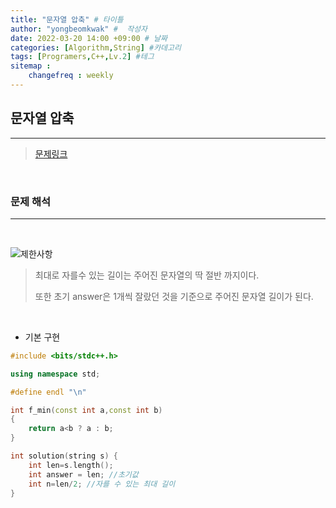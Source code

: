 ```yaml
---
title: "문자열 압축" # 타이틀 
author: "yongbeomkwak" #  작성자 
date: 2022-03-20 14:00 +09:00 # 날짜  
categories: [Algorithm,String] #카데고리 
tags: [Programers,C++,Lv.2] #테그 
sitemap :
    changefreq : weekly
---
```


## 문자열 압축
---
>  [문제링크](https://programmers.co.kr/learn/courses/30/lessons/60057)

<br>

### 문제 해석
---
<br>

![제한사항](https://user-images.githubusercontent.com/48616183/159151082-f2bb7daf-2282-4ca8-acb7-8452df9e2aff.png)

>   최대로 자를수 있는 길이는 주어진 문자열의 딱 절반 까지이다.
> 
>   또한 초기 answer은 1개씩 잘랐던 것을 기준으로 주어진 문자열 길이가 된다.

<br>

-   기본 구현 
   
~~~c++
#include <bits/stdc++.h>

using namespace std;

#define endl "\n"

int f_min(const int a,const int b)
{
    return a<b ? a : b;
}

int solution(string s) {
    int len=s.length();  
    int answer = len; //초기값
    int n=len/2; //자를 수 있는 최대 길이 
}
~~~
